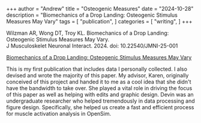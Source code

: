 +++
author = "Andrew"
title = "Osteogenic Measures"
date = "2024-10-28"
description = "Biomechanics of a Drop Landing: Osteogenic Stimulus Measures May Vary"
tags = [
    "publication",
]
categories = [
    "writing",
]
+++


Wilzman AR, Wong DT, Troy KL. Biomechanics of a Drop Landing: Osteogenic Stimulus Measures May Vary.<br> 
J Musculoskelet Neuronal Interact. 2024.
doi: 10.22540/JMNI-25-001

[Biomechanics of a Drop Landing: Osteogenic Stimulus Measures May Vary](https://pubmed.ncbi.nlm.nih.gov/40024223/)

This is my first publication that includes data I personally collected. I also devised and wrote the majority
of this paper. My advisor, Karen, originally conceived of this project and handed it to me as a cool
idea that she didn't have the bandwidth to take over. She played a vital role in driving the focus
of this paper as well as helping with edits and graphic design. Devin was an undergraduate researcher 
who helped tremendously in data processing and figure design. Specifically, she helped us create a fast
and efficient process for muscle activation analysis in OpenSim.